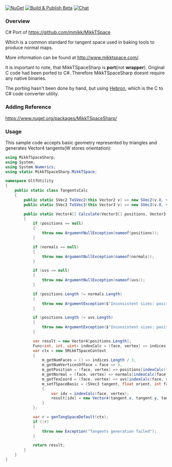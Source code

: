 [![NuGet](https://img.shields.io/nuget/v/MikkTSpaceSharp.svg)](https://www.nuget.org/packages/MikkTSpaceSharp/)
[![Build & Publish Beta](https://github.com/rds1983/MikkTSpaceSharp/actions/workflows/build-and-publish-beta.yml/badge.svg)](https://github.com/rds1983/MikkTSpaceSharp/actions/workflows/build-and-publish-beta.yml)
[![Chat](https://img.shields.io/discord/628186029488340992.svg)](https://discord.gg/ZeHxhCY)

### Overview
C# Port of https://github.com/mmikk/MikkTSpace

Which is a common standard for tangent space used in baking tools to produce normal maps.

More information can be found at http://www.mikktspace.com/.

It is important to note, that MikkTSpaceSharp is **port**(not **wrapper**). Original C code had been ported to C#. Therefore MikkTSpaceSharp doesnt require any native binaries.

The porting hasn't been done by hand, but using [Hebron](https://github.com/rds1983/Hebron), which is the C to C# code converter utility.

### Adding Reference
https://www.nuget.org/packages/MikkTSpaceSharp/

### Usage
This sample code accepts basic geometry represented by triangles and generates Vector4 tangents(W stores orientation):
```c#
using MikkTSpaceSharp;
using System;
using System.Numerics;
using static MikkTSpaceSharp.MikkTSpace;

namespace GltfUtility
{
	public static class TangentsCalc
	{
		public static SVec2 ToSVec2(this Vector2 v) => new SVec2(v.X, v.Y);
		public static SVec3 ToSVec3(this Vector3 v) => new SVec3(v.X, v.Y, v.Z);

		public static Vector4[] Calculate(Vector3[] positions, Vector3[] normals, Vector2[] uvs, uint[] indices)
		{
			if (positions == null)
			{
				throw new ArgumentNullException(nameof(positions));
			}

			if (normals == null)
			{
				throw new ArgumentNullException(nameof(normals));
			}

			if (uvs == null)
			{
				throw new ArgumentNullException(nameof(uvs));
			}

			if (positions.Length != normals.Length)
			{
				throw new ArgumentException($"Inconsistent sizes: positions.Length = {positions.Length}, normals.Length = {normals.Length}");
			}

			if (positions.Length != uvs.Length)
			{
				throw new ArgumentException($"Inconsistent sizes: positions.Length = {positions.Length}, uvs.Length = {uvs.Length}");
			}

			var result = new Vector4[positions.Length];
			Func<int, int, uint> indexCalc = (face, vertex) => indices[face * 3 + vertex];
			var ctx = new SMikkTSpaceContext
			{
				m_getNumFaces = () => indices.Length / 3,
				m_getNumVerticesOfFace = face => 3,
				m_getPosition = (face, vertex) => positions[indexCalc(face, vertex)].ToSVec3(),
				m_getNormal = (face, vertex) => normals[indexCalc(face, vertex)].ToSVec3(),
				m_getTexCoord = (face, vertex) => uvs[indexCalc(face, vertex)].ToSVec2(),
				m_setTSpaceBasic = (SVec3 tangent, float orient, int face, int vertex) =>
				{
					var idx = indexCalc(face, vertex);
					result[idx] = new Vector4(tangent.x, tangent.y, tangent.z, orient);
				}
			};

			var r = genTangSpaceDefault(ctx);
			if (!r)
			{
				throw new Exception("Tangents generation failed");
			}

			return result;
		}
	}
}

```

